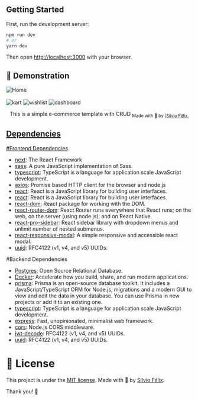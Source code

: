 ## Getting Started

First, run the development server:

```bash
npm run dev
# or
yarn dev
```

Then open [http://localhost:3000](http://localhost:3000) with your browser.
## 🙂 Demonstration

<img alt="Home" title="ecommerce" src="/public/ecommerceMains.mp4"/>
<br>
<br>
<img alt="kart" title="kart route" src="/public/KartArea.jpg"/>
<img alt="wishlist" title="wishlist route" src="/public/wishlist.jpg"/>
<img alt="dashboard" title="dashboard route" src="/public/dasboard.jpg"/>

<p align="center">
 This is a simple e-commerce template with CRUD
    <sub> Made with 💖 by
    |<a href="https://github.com/SilvioFelix32">Silvio Félix.
</p>

## Dependencies
 #Frontend Dependencies
- [next](https://nextjs.org): The React Framework
- [sass](https://github.com/sass/dart-sass): A pure JavaScript implementation of Sass.
- [typescript](https://www.typescriptlang.org): TypeScript is a language for application scale JavaScript development.
- [axios](https://ghub.io/axios): Promise based HTTP client for the browser and node.js
- [react](https://ghub.io/react): React is a JavaScript library for building user interfaces.
- [react](https://ghub.io/react): React is a JavaScript library for building user interfaces.
- [react-dom](https://ghub.io/react-dom): React package for working with the DOM.
- [react-router-dom](https://github.com/remix-run/react-router#readme): React Router runs everywhere that React runs; on the web, on the server (using node.js), and on React Native.
- [react-pro-sidebar](): React sidebar library with dropdown menus and unlimit number of nested submenus.
- [react-responsive-modal](https://react-responsive-modal.leopradel.com): A simple responsive and accessible react modal.
- [uuid](https://ghub.io/uuid): RFC4122 (v1, v4, and v5) UUIDs.

#Backend Dependencies
- [Postgres](https://www.postgresql.org): Open Source Relational Database.
- [Docker](https://www.docker.com): Accelerate how you build, share, and run modern applications.
- [prisma](https://www.prisma.io): Prisma is an open-source database toolkit. It includes a JavaScript/TypeScript ORM for Node.js, migrations and a modern GUI to view and edit the data in your database. You can use Prisma in new projects or add it to an existing one.
- [typescript](https://www.typescriptlang.org): TypeScript is a language for application scale JavaScript development.
- [express](http://expressjs.com): Fast, unopinionated, minimalist web framework.
- [cors](https://github.com/expressjs/cors#readme): Node.js CORS middleware.
- [jwt-decode](): RFC4122 (v1, v4, and v5) UUIDs.
- [uuid](https://ghub.io/uuid): RFC4122 (v1, v4, and v5) UUIDs.
# :page_facing_up: License

This project is under the [MIT license](./LICENSE).
Made with 💖 by [Silvio Félix](https://www.linkedin.com/in/silviofelix32/). 

Thank you! 🌠
